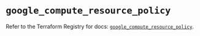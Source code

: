 # `google_compute_resource_policy`

Refer to the Terraform Registry for docs: [`google_compute_resource_policy`](https://registry.terraform.io/providers/hashicorp/google/6.33.0/docs/resources/compute_resource_policy).
